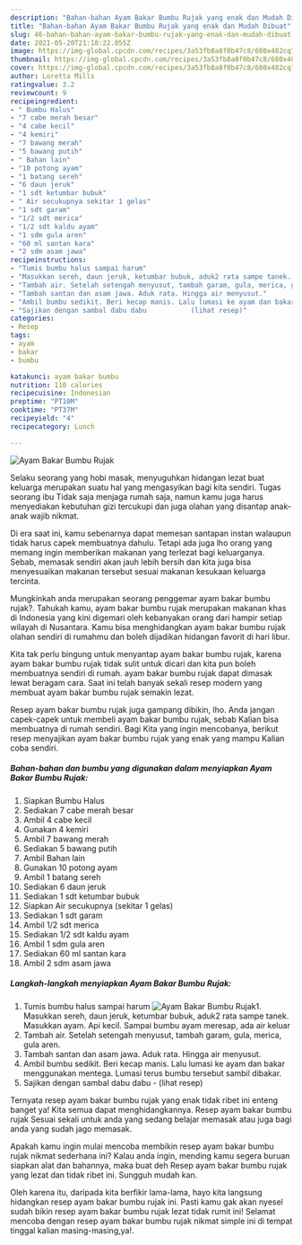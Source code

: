 ```yaml
---
description: "Bahan-bahan Ayam Bakar Bumbu Rujak yang enak dan Mudah Dibuat"
title: "Bahan-bahan Ayam Bakar Bumbu Rujak yang enak dan Mudah Dibuat"
slug: 46-bahan-bahan-ayam-bakar-bumbu-rujak-yang-enak-dan-mudah-dibuat
date: 2021-05-20T21:18:22.055Z
image: https://img-global.cpcdn.com/recipes/3a53fb8a8f0b47c8/680x482cq70/ayam-bakar-bumbu-rujak-foto-resep-utama.jpg
thumbnail: https://img-global.cpcdn.com/recipes/3a53fb8a8f0b47c8/680x482cq70/ayam-bakar-bumbu-rujak-foto-resep-utama.jpg
cover: https://img-global.cpcdn.com/recipes/3a53fb8a8f0b47c8/680x482cq70/ayam-bakar-bumbu-rujak-foto-resep-utama.jpg
author: Loretta Mills
ratingvalue: 3.2
reviewcount: 9
recipeingredient:
- " Bumbu Halus"
- "7 cabe merah besar"
- "4 cabe kecil"
- "4 kemiri"
- "7 bawang merah"
- "5 bawang putih"
- " Bahan lain"
- "10 potong ayam"
- "1 batang sereh"
- "6 daun jeruk"
- "1 sdt ketumbar bubuk"
- " Air secukupnya sekitar 1 gelas"
- "1 sdt garam"
- "1/2 sdt merica"
- "1/2 sdt kaldu ayam"
- "1 sdm gula aren"
- "60 ml santan kara"
- "2 sdm asam jawa"
recipeinstructions:
- "Tumis bumbu halus sampai harum"
- "Masukkan sereh, daun jeruk, ketumbar bubuk, aduk2 rata sampe tanek. Masukkan ayam. Api kecil. Sampai bumbu ayam meresap, ada air keluar"
- "Tambah air. Setelah setengah menyusut, tambah garam, gula, merica, gula aren."
- "Tambah santan dan asam jawa. Aduk rata. Hingga air menyusut."
- "Ambil bumbu sedikit. Beri kecap manis. Lalu lumasi ke ayam dan bakar menggunakan mentega. Lumasi terus bumbu tersebut sambil dibakar."
- "Sajikan dengan sambal dabu dabu           (lihat resep)"
categories:
- Resep
tags:
- ayam
- bakar
- bumbu

katakunci: ayam bakar bumbu 
nutrition: 110 calories
recipecuisine: Indonesian
preptime: "PT10M"
cooktime: "PT37M"
recipeyield: "4"
recipecategory: Lunch

---
```



![Ayam Bakar Bumbu Rujak](https://img-global.cpcdn.com/recipes/3a53fb8a8f0b47c8/680x482cq70/ayam-bakar-bumbu-rujak-foto-resep-utama.jpg)

Selaku seorang yang hobi masak, menyuguhkan hidangan lezat buat keluarga merupakan suatu hal yang mengasyikan bagi kita sendiri. Tugas seorang ibu Tidak saja menjaga rumah saja, namun kamu juga harus menyediakan kebutuhan gizi tercukupi dan juga olahan yang disantap anak-anak wajib nikmat.

Di era  saat ini, kamu sebenarnya dapat memesan santapan instan walaupun tidak harus capek membuatnya dahulu. Tetapi ada juga lho orang yang memang ingin memberikan makanan yang terlezat bagi keluarganya. Sebab, memasak sendiri akan jauh lebih bersih dan kita juga bisa menyesuaikan makanan tersebut sesuai makanan kesukaan keluarga tercinta. 



Mungkinkah anda merupakan seorang penggemar ayam bakar bumbu rujak?. Tahukah kamu, ayam bakar bumbu rujak merupakan makanan khas di Indonesia yang kini digemari oleh kebanyakan orang dari hampir setiap wilayah di Nusantara. Kamu bisa menghidangkan ayam bakar bumbu rujak olahan sendiri di rumahmu dan boleh dijadikan hidangan favorit di hari libur.

Kita tak perlu bingung untuk menyantap ayam bakar bumbu rujak, karena ayam bakar bumbu rujak tidak sulit untuk dicari dan kita pun boleh membuatnya sendiri di rumah. ayam bakar bumbu rujak dapat dimasak lewat beragam cara. Saat ini telah banyak sekali resep modern yang membuat ayam bakar bumbu rujak semakin lezat.

Resep ayam bakar bumbu rujak juga gampang dibikin, lho. Anda jangan capek-capek untuk membeli ayam bakar bumbu rujak, sebab Kalian bisa membuatnya di rumah sendiri. Bagi Kita yang ingin mencobanya, berikut resep menyajikan ayam bakar bumbu rujak yang enak yang mampu Kalian coba sendiri.

<!--inarticleads1-->

##### Bahan-bahan dan bumbu yang digunakan dalam menyiapkan Ayam Bakar Bumbu Rujak:

1. Siapkan  Bumbu Halus
1. Sediakan 7 cabe merah besar
1. Ambil 4 cabe kecil
1. Gunakan 4 kemiri
1. Ambil 7 bawang merah
1. Sediakan 5 bawang putih
1. Ambil  Bahan lain
1. Gunakan 10 potong ayam
1. Ambil 1 batang sereh
1. Sediakan 6 daun jeruk
1. Sediakan 1 sdt ketumbar bubuk
1. Siapkan  Air secukupnya (sekitar 1 gelas)
1. Sediakan 1 sdt garam
1. Ambil 1/2 sdt merica
1. Sediakan 1/2 sdt kaldu ayam
1. Ambil 1 sdm gula aren
1. Sediakan 60 ml santan kara
1. Ambil 2 sdm asam jawa




<!--inarticleads2-->

##### Langkah-langkah menyiapkan Ayam Bakar Bumbu Rujak:

1. Tumis bumbu halus sampai harum
<img src="https://img-global.cpcdn.com/steps/b12b8ea46da36d6c/160x128cq70/ayam-bakar-bumbu-rujak-langkah-memasak-1-foto.jpg" alt="Ayam Bakar Bumbu Rujak">1. Masukkan sereh, daun jeruk, ketumbar bubuk, aduk2 rata sampe tanek. Masukkan ayam. Api kecil. Sampai bumbu ayam meresap, ada air keluar
1. Tambah air. Setelah setengah menyusut, tambah garam, gula, merica, gula aren.
1. Tambah santan dan asam jawa. Aduk rata. Hingga air menyusut.
1. Ambil bumbu sedikit. Beri kecap manis. Lalu lumasi ke ayam dan bakar menggunakan mentega. Lumasi terus bumbu tersebut sambil dibakar.
1. Sajikan dengan sambal dabu dabu -           (lihat resep)




Ternyata resep ayam bakar bumbu rujak yang enak tidak ribet ini enteng banget ya! Kita semua dapat menghidangkannya. Resep ayam bakar bumbu rujak Sesuai sekali untuk anda yang sedang belajar memasak atau juga bagi anda yang sudah jago memasak.

Apakah kamu ingin mulai mencoba membikin resep ayam bakar bumbu rujak nikmat sederhana ini? Kalau anda ingin, mending kamu segera buruan siapkan alat dan bahannya, maka buat deh Resep ayam bakar bumbu rujak yang lezat dan tidak ribet ini. Sungguh mudah kan. 

Oleh karena itu, daripada kita berfikir lama-lama, hayo kita langsung hidangkan resep ayam bakar bumbu rujak ini. Pasti kamu gak akan nyesel sudah bikin resep ayam bakar bumbu rujak lezat tidak rumit ini! Selamat mencoba dengan resep ayam bakar bumbu rujak nikmat simple ini di tempat tinggal kalian masing-masing,ya!.

